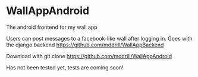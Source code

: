 # WallAppAndroid

The android frontend for my wall app

Users can post messages to a facebook-like wall after logging in. Goes with the django backend https://github.com/mddrill/WallAppBackend

Download with git clone https://github.com/mddrill/WallAppAndroid

Has not been tested yet, tests are coming soon!
